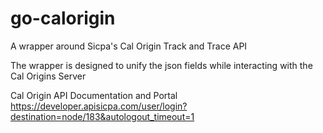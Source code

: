 # go-calorigin
A wrapper around Sicpa's Cal Origin Track and Trace API

The wrapper is designed to unify the json fields while interacting with the Cal Origins Server

Cal Origin API Documentation and Portal
https://developer.apisicpa.com/user/login?destination=node/183&autologout_timeout=1


